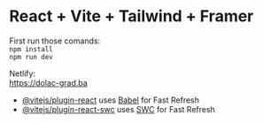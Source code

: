 # React + Vite + Tailwind + Framer 
First run those comands:  
`npm install`  
`npm run dev`  
  
Netlify:  
https://dolac-grad.ba


- [@vitejs/plugin-react](https://github.com/vitejs/vite-plugin-react/blob/main/packages/plugin-react/README.md) uses [Babel](https://babeljs.io/) for Fast Refresh
- [@vitejs/plugin-react-swc](https://github.com/vitejs/vite-plugin-react-swc) uses [SWC](https://swc.rs/) for Fast Refresh
